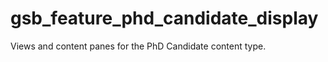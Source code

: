gsb_feature_phd_candidate_display
==================================

Views and content panes for the PhD Candidate content type.
